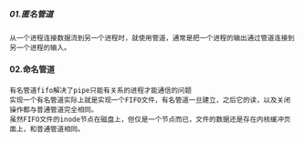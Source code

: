##### 01.匿名管道

```
从一个进程连接数据流到另一个进程时，就使用管道，通常是把一个进程的输出通过管道连接到另一个进程的输入。
```

#### 02.命名管道

```
有名管道fifo解决了pipe只能有关系的进程才能通信的问题
实现一个有名管道实际上就是实现一个FIFO文件，有名管道一旦建立，之后它的读，以及关闭操作都与普通管道完全相同。
虽然FIFO文件的inode节点在磁盘上，但仅是一个节点而已，文件的数据还是存在内核缓冲页面上，和普通管道相同。
```
